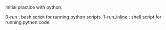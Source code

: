 Initial practice with python.

0-run : bash script for running python scripts.
1-run_inline : shell script for running python code.
